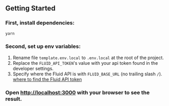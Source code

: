 ## Getting Started

### First, install dependencies:

```bash
yarn
```

### Second, set up env variables:

1. Rename file `template.env.local` to `.env.local` at the root of the project.
2. Replace the `FLUID_API_TOKEN`'s value with your api token found in the developer settings.
3. Specify where the Fluid API is with `FLUID_BASE_URL` (no trailing slash `/`).
   [where to find the Fluid API token](public/images/readme1.png?raw=true)

### Open [http://localhost:3000](http://localhost:3000) with your browser to see the result.
